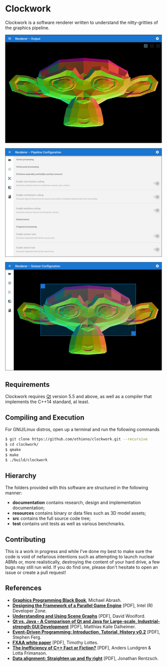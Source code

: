 Clockwork
=========

Clockwork is a software renderer written to understand the nitty-gritties of the graphics pipeline.

<p align="center"><img src="/documentation/showcase/figure.1.png?raw=true" alt="Blender's Suzanne rendered in Clockwork."></p>
<p align="center"><img src="/documentation/showcase/figure.2.png?raw=true" alt="Customizing Clockwork's rendering pipeline."></p>
<p align="center"><img src="/documentation/showcase/figure.3.png?raw=true" alt="Adjusting the renderer's scissor box."></p>


Requirements
------------

Clockwork requires [Qt](https://qt.io/) version 5.5 and above, as well as a compiler that implements the C++14 standard, at least.


Compiling and Execution
-----------------------

For GNU/Linux distros, open up a terminal and run the following commands

```sh
$ git clone https://github.com/othieno/clockwork.git --recursive
$ cd clockwork/
$ qmake
$ make
$ ./build/clockwork
```


Hierarchy
---------
The folders provided with this software are structured in the following manner:
* __documentation__ contains research, design and implementation documentation;
* __resources__ contains binary or data files such as 3D model assets;
* __src__ contains the full source code tree;
* __test__ contains unit tests as well as various benchmarks.


Contributing
------------

This is a work in progress and while I've done my best to make sure the code is void of nefarious intentions such as attempting to launch nuclear ABMs or, more realistically, destroying the content of your hard drive, a few bugs may still run wild. If you do find one, please don't hesitate to open an issue
or create a pull request!


References
----------

- [__Graphics Programming Black Book__][abrash], Michael Abrash.
- [__Designing the Framework of a Parallel Game Engine__][intel] [PDF], Intel (R) Developer Zone.
- [__Understanding and Using Scene Graphs__][woolford] [PDF], David Woolford.
- [__Qt vs. Java - A Comparison of Qt and Java for Large-scale, Industrial-strength GUI Development__][dalheimer] [PDF], Matthias Kalle Dalheimer.
- [__Event-Driven Programming: Introduction, Tutorial, History v0.2__][ferg] [PDF], Stephen Ferg.
- [__FXAA white paper__][lottes] [PDF], Timothy Lottes.
- [__The Inefficiency of C++ Fact or Fiction?__][lundgren-frimanson] [PDF], Anders Lundgren & Lotta Frimanson.
- [__Data alignment: Straighten up and fly right__][rentzsch] [PDF], Jonathan Rentzsch.

[abrash]: https://github.com/othieno/GPBB
[intel]: /documentation/research/Designing%20the%20Framework%20of%20a%20Parallel%20Game%20Engine.pdf?raw=true
[woolford]: /documentation/research/Understanding%20and%20Using%20Scene%20Graphs.pdf?raw=true
[dalheimer]: /documentation/research/Qt%20vs.%20Java%20-%20A%20Comparison%20of%20Qt%20and%20Java%20for%20Large-scale%2C%20Industrial-strength%20GUI%20Development.pdf?raw=true
[ferg]: /documentation/research/Event-Driven%20Programming.pdf?raw=true
[lottes]: /documentation/research/FXAA%20white%20paper.pdf?raw=true
[lundgren-frimanson]: /documentation/research/The%20Inefficiency%20of%20C++%20Fact%20or%20Fiction?.pdf?raw=true
[rentzsch]: /documentation/research/Data%20alignment:%20Straighten%20up%20and%20fly%20right.pdf?raw=true

